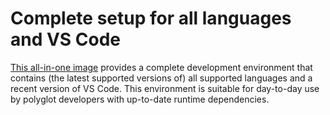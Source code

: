 # Complete setup for all languages and VS Code

[This all-in-one image](https://github.com/orgs/itopia-inc/packages?tab=packages&repo_name=spaces-images&q=all+languages+VS+Code)
provides a complete development environment that contains
(the latest supported versions of) all supported languages
and a recent version of VS Code.
This environment is suitable for day-to-day use by
polyglot developers with up-to-date runtime dependencies.
